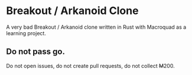 # Breakout / Arkanoid Clone
A very bad Breakout / Arkanoid clone written in Rust with Macroquad as a learning project.
## Do not pass go.
Do not open issues, do not create pull requests, do not collect ~~M~~200.
